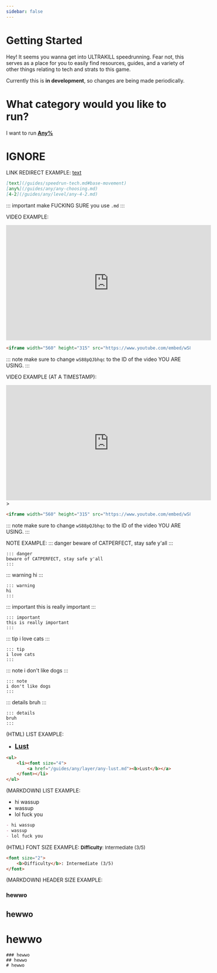 ```yaml
---
sidebar: false
---
```


# Getting Started
Hey! It seems you wanna get into ULTRAKILL speedrunning. Fear not, this serves
as a place for you to easily find resources, guides, and a variety of other things relating to tech and strats to this game.

Currently this is **in development**, so changes are being made periodically.

# What category would you like to run?

I want to run [**Any%**](/guides/any/any-choosing.md)

# IGNORE

LINK REDIRECT EXAMPLE:
[text](/guides/speedrun-tech.md#base-movement)
```md
[text](/guides/speedrun-tech.md#base-movement)
[any%](/guides/any/any-choosing.md)
[4-2](/guides/any/level/any-4-2.md)
```
::: important
make FUCKING SURE you use `.md`
:::

VIDEO EXAMPLE:
<iframe width="560" height="315" src="https://www.youtube.com/embed/wS88pQJbhqc" frameborder="0" allow="accelerometer; autoplay; clipboard-write; encrypted-media; gyroscope; picture-in-picture" allowfullscreen></iframe>

```html
<iframe width="560" height="315" src="https://www.youtube.com/embed/wS88pQJbhqc" frameborder="0" allow="accelerometer; autoplay; clipboard-write; encrypted-media; gyroscope; picture-in-picture" allowfullscreen></iframe>
```

::: note
make sure to change `wS88pQJbhqc` to the ID of the video YOU ARE USING.
:::

VIDEO EXAMPLE (AT A TIMESTAMP):
<iframe width="560" height="315" src="https://www.youtube.com/embed/wS88pQJbhqc?start=7" frameborder="0" allow="accelerometer; autoplay; clipboard-write; encrypted-media; gyroscope; picture-in-picture" allowfullscreen></iframe>>

```html
<iframe width="560" height="315" src="https://www.youtube.com/embed/wS88pQJbhqc?start=7" frameborder="0" allow="accelerometer; autoplay; clipboard-write; encrypted-media; gyroscope; picture-in-picture" allowfullscreen></iframe>>
```

::: note
make sure to change `wS88pQJbhqc` to the ID of the video YOU ARE USING.
:::

NOTE EXAMPLE:
::: danger
beware of CATPERFECT, stay safe y'all
:::

```
::: danger
beware of CATPERFECT, stay safe y'all
:::
```

::: warning
hi
:::

```
::: warning
hi
:::
```

::: important
this is really important
:::

```
::: important
this is really important
:::
```

::: tip
i love cats
:::

```
::: tip
i love cats
:::
```

::: note
i don't like dogs
:::

```
::: note
i don't like dogs
:::
```

::: details
bruh
:::

```
::: details
bruh
:::
```

(HTML) LIST EXAMPLE:
<ul>
    <li><font size="4">
        <a href="/guides/any/layer/any-lust.md"><b>Lust</b></a>
    </font></li>
</ul>

```html
<ul>
    <li><font size="4">
        <a href="/guides/any/layer/any-lust.md"><b>Lust</b></a>
    </font></li>
</ul>
```

(MARKDOWN) LIST EXAMPLE:
- hi wassup
- wassup 
- lol fuck you

```md
- hi wassup
- wassup 
- lol fuck you
```

(HTML) FONT SIZE EXAMPLE:
<font size="2">
    <b>Difficulty</b>: Intermediate (3/5)
</font>

```html
<font size="2">
    <b>Difficulty</b>: Intermediate (3/5)
</font>
```

(MARKDOWN) HEADER SIZE EXAMPLE:
### hewwo
## hewwo
# hewwo

```
### hewwo
## hewwo
# hewwo
```